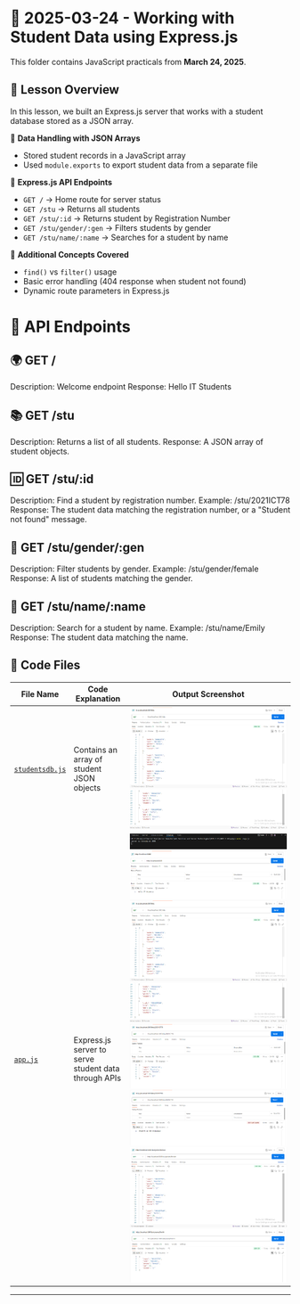 # 📅 2025-03-24 - Working with Student Data using Express.js

This folder contains JavaScript practicals from **March 24, 2025**.

## 📜 Lesson Overview  
In this lesson, we built an Express.js server that works with a student database stored as a JSON array.

🔹 **Data Handling with JSON Arrays**  
  - Stored student records in a JavaScript array
  - Used `module.exports` to export student data from a separate file

🔹 **Express.js API Endpoints**  
  - `GET /` → Home route for server status  
  - `GET /stu` → Returns all students  
  - `GET /stu/:id` → Returns student by Registration Number  
  - `GET /stu/gender/:gen` → Filters students by gender  
  - `GET /stu/name/:name` → Searches for a student by name  

🔹 **Additional Concepts Covered**  
  - `find()` vs `filter()` usage  
  - Basic error handling (404 response when student not found)  
  - Dynamic route parameters in Express.js

# 🔌 API Endpoints
## 🌍 GET /
Description: Welcome endpoint
Response: Hello IT Students
## 📚 GET /stu
Description: Returns a list of all students.
Response: A JSON array of student objects.
## 🆔 GET /stu/:id
Description: Find a student by registration number.
Example: /stu/2021ICT78
Response: The student data matching the registration number, or a "Student not found" message.
## 🚻 GET /stu/gender/:gen
Description: Filter students by gender.
Example: /stu/gender/female
Response: A list of students matching the gender.
## 👤 GET /stu/name/:name
Description: Search for a student by name.
Example: /stu/name/Emily
Response: The student data matching the name.

## 📂 Code Files

| File Name                | Code Explanation                                      | Output Screenshot         |
|-------------------------|-------------------------------------------------------|---------------------------|
| [`studentsdb.js`](./Codes/studentsdb.js) | Contains an array of student JSON objects| ![DB Screenshot](./Outputs/2.png) ![DB Screenshot](./Outputs/3.png)        |
| [`app.js`](./Codes/app.js) | Express.js server to serve student data through APIs| ![App Screenshot](./Outputs/serverRun.png) ![App Screenshot](./Outputs/1.png) ![App Screenshot](./Outputs/2.png) ![App Screenshot](./Outputs/3.png) ![App Screenshot](./Outputs/4.png) ![App Screenshot](./Outputs/5.png) ![App Screenshot](./Outputs/6.png) ![App Screenshot](./Outputs/7.png) |

---
